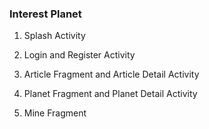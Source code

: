 ### Interest Planet

1. Splash Activity

2. Login and Register Activity

3. Article Fragment and Article Detail Activity

4. Planet Fragment and Planet Detail Activity

5. Mine Fragment


